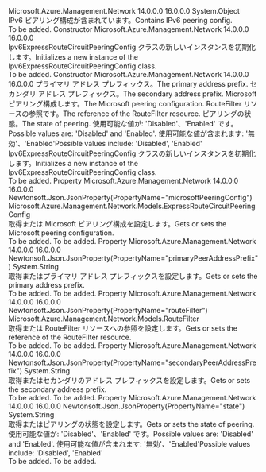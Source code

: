 <Type Name="Ipv6ExpressRouteCircuitPeeringConfig" FullName="Microsoft.Azure.Management.Network.Models.Ipv6ExpressRouteCircuitPeeringConfig">
  <TypeSignature Language="C#" Value="public class Ipv6ExpressRouteCircuitPeeringConfig" />
  <TypeSignature Language="ILAsm" Value=".class public auto ansi beforefieldinit Ipv6ExpressRouteCircuitPeeringConfig extends System.Object" />
  <TypeSignature Language="DocId" Value="T:Microsoft.Azure.Management.Network.Models.Ipv6ExpressRouteCircuitPeeringConfig" />
  <TypeSignature Language="VB.NET" Value="Public Class Ipv6ExpressRouteCircuitPeeringConfig" />
  <TypeSignature Language="F#" Value="type Ipv6ExpressRouteCircuitPeeringConfig = class" />
  <AssemblyInfo>
    <AssemblyName>Microsoft.Azure.Management.Network</AssemblyName>
    <AssemblyVersion>14.0.0.0</AssemblyVersion>
    <AssemblyVersion>16.0.0.0</AssemblyVersion>
  </AssemblyInfo>
  <Base>
    <BaseTypeName>System.Object</BaseTypeName>
  </Base>
  <Interfaces />
  <Docs>
    <summary>
            <span data-ttu-id="a44c0-101">IPv6 ピアリング構成が含まれています。</span><span class="sxs-lookup"><span data-stu-id="a44c0-101">Contains IPv6 peering config.</span></span>
            </summary>
    <remarks>To be added.</remarks>
  </Docs>
  <Members>
    <Member MemberName=".ctor">
      <MemberSignature Language="C#" Value="public Ipv6ExpressRouteCircuitPeeringConfig ();" />
      <MemberSignature Language="ILAsm" Value=".method public hidebysig specialname rtspecialname instance void .ctor() cil managed" />
      <MemberSignature Language="DocId" Value="M:Microsoft.Azure.Management.Network.Models.Ipv6ExpressRouteCircuitPeeringConfig.#ctor" />
      <MemberSignature Language="VB.NET" Value="Public Sub New ()" />
      <MemberType>Constructor</MemberType>
      <AssemblyInfo>
        <AssemblyName>Microsoft.Azure.Management.Network</AssemblyName>
        <AssemblyVersion>14.0.0.0</AssemblyVersion>
        <AssemblyVersion>16.0.0.0</AssemblyVersion>
      </AssemblyInfo>
      <Parameters />
      <Docs>
        <summary>
            <span data-ttu-id="a44c0-102">Ipv6ExpressRouteCircuitPeeringConfig クラスの新しいインスタンスを初期化します。</span><span class="sxs-lookup"><span data-stu-id="a44c0-102">Initializes a new instance of the Ipv6ExpressRouteCircuitPeeringConfig class.</span></span>
            </summary>
        <remarks>To be added.</remarks>
      </Docs>
    </Member>
    <Member MemberName=".ctor">
      <MemberSignature Language="C#" Value="public Ipv6ExpressRouteCircuitPeeringConfig (string primaryPeerAddressPrefix = null, string secondaryPeerAddressPrefix = null, Microsoft.Azure.Management.Network.Models.ExpressRouteCircuitPeeringConfig microsoftPeeringConfig = null, Microsoft.Azure.Management.Network.Models.RouteFilter routeFilter = null, string state = null);" />
      <MemberSignature Language="ILAsm" Value=".method public hidebysig specialname rtspecialname instance void .ctor(string primaryPeerAddressPrefix, string secondaryPeerAddressPrefix, class Microsoft.Azure.Management.Network.Models.ExpressRouteCircuitPeeringConfig microsoftPeeringConfig, class Microsoft.Azure.Management.Network.Models.RouteFilter routeFilter, string state) cil managed" />
      <MemberSignature Language="DocId" Value="M:Microsoft.Azure.Management.Network.Models.Ipv6ExpressRouteCircuitPeeringConfig.#ctor(System.String,System.String,Microsoft.Azure.Management.Network.Models.ExpressRouteCircuitPeeringConfig,Microsoft.Azure.Management.Network.Models.RouteFilter,System.String)" />
      <MemberSignature Language="F#" Value="new Microsoft.Azure.Management.Network.Models.Ipv6ExpressRouteCircuitPeeringConfig : string * string * Microsoft.Azure.Management.Network.Models.ExpressRouteCircuitPeeringConfig * Microsoft.Azure.Management.Network.Models.RouteFilter * string -&gt; Microsoft.Azure.Management.Network.Models.Ipv6ExpressRouteCircuitPeeringConfig" Usage="new Microsoft.Azure.Management.Network.Models.Ipv6ExpressRouteCircuitPeeringConfig (primaryPeerAddressPrefix, secondaryPeerAddressPrefix, microsoftPeeringConfig, routeFilter, state)" />
      <MemberType>Constructor</MemberType>
      <AssemblyInfo>
        <AssemblyName>Microsoft.Azure.Management.Network</AssemblyName>
        <AssemblyVersion>14.0.0.0</AssemblyVersion>
        <AssemblyVersion>16.0.0.0</AssemblyVersion>
      </AssemblyInfo>
      <Parameters>
        <Parameter Name="primaryPeerAddressPrefix" Type="System.String" />
        <Parameter Name="secondaryPeerAddressPrefix" Type="System.String" />
        <Parameter Name="microsoftPeeringConfig" Type="Microsoft.Azure.Management.Network.Models.ExpressRouteCircuitPeeringConfig" />
        <Parameter Name="routeFilter" Type="Microsoft.Azure.Management.Network.Models.RouteFilter" />
        <Parameter Name="state" Type="System.String" />
      </Parameters>
      <Docs>
        <param name="primaryPeerAddressPrefix"><span data-ttu-id="a44c0-103">プライマリ アドレス プレフィックス。</span><span class="sxs-lookup"><span data-stu-id="a44c0-103">The primary address prefix.</span></span></param>
        <param name="secondaryPeerAddressPrefix"><span data-ttu-id="a44c0-104">セカンダリ アドレス プレフィックス。</span><span class="sxs-lookup"><span data-stu-id="a44c0-104">The secondary address prefix.</span></span></param>
        <param name="microsoftPeeringConfig"><span data-ttu-id="a44c0-105">Microsoft ピアリング構成します。</span><span class="sxs-lookup"><span data-stu-id="a44c0-105">The Microsoft peering configuration.</span></span></param>
        <param name="routeFilter"><span data-ttu-id="a44c0-106">RouteFilter リソースの参照です。</span><span class="sxs-lookup"><span data-stu-id="a44c0-106">The reference of the RouteFilter resource.</span></span></param>
        <param name="state"><span data-ttu-id="a44c0-107">ピアリングの状態。</span><span class="sxs-lookup"><span data-stu-id="a44c0-107">The state of peering.</span></span> <span data-ttu-id="a44c0-108">使用可能な値が: 'Disabled'、'Enabled' です。</span><span class="sxs-lookup"><span data-stu-id="a44c0-108">Possible values are: 'Disabled' and 'Enabled'.</span></span> <span data-ttu-id="a44c0-109">使用可能な値が含まれます: '無効'、'Enabled'</span><span class="sxs-lookup"><span data-stu-id="a44c0-109">Possible values include: 'Disabled', 'Enabled'</span></span></param>
        <summary>
            <span data-ttu-id="a44c0-110">Ipv6ExpressRouteCircuitPeeringConfig クラスの新しいインスタンスを初期化します。</span><span class="sxs-lookup"><span data-stu-id="a44c0-110">Initializes a new instance of the Ipv6ExpressRouteCircuitPeeringConfig class.</span></span>
            </summary>
        <remarks>To be added.</remarks>
      </Docs>
    </Member>
    <Member MemberName="MicrosoftPeeringConfig">
      <MemberSignature Language="C#" Value="public Microsoft.Azure.Management.Network.Models.ExpressRouteCircuitPeeringConfig MicrosoftPeeringConfig { get; set; }" />
      <MemberSignature Language="ILAsm" Value=".property instance class Microsoft.Azure.Management.Network.Models.ExpressRouteCircuitPeeringConfig MicrosoftPeeringConfig" />
      <MemberSignature Language="DocId" Value="P:Microsoft.Azure.Management.Network.Models.Ipv6ExpressRouteCircuitPeeringConfig.MicrosoftPeeringConfig" />
      <MemberSignature Language="VB.NET" Value="Public Property MicrosoftPeeringConfig As ExpressRouteCircuitPeeringConfig" />
      <MemberSignature Language="F#" Value="member this.MicrosoftPeeringConfig : Microsoft.Azure.Management.Network.Models.ExpressRouteCircuitPeeringConfig with get, set" Usage="Microsoft.Azure.Management.Network.Models.Ipv6ExpressRouteCircuitPeeringConfig.MicrosoftPeeringConfig" />
      <MemberType>Property</MemberType>
      <AssemblyInfo>
        <AssemblyName>Microsoft.Azure.Management.Network</AssemblyName>
        <AssemblyVersion>14.0.0.0</AssemblyVersion>
        <AssemblyVersion>16.0.0.0</AssemblyVersion>
      </AssemblyInfo>
      <Attributes>
        <Attribute>
          <AttributeName>Newtonsoft.Json.JsonProperty(PropertyName="microsoftPeeringConfig")</AttributeName>
        </Attribute>
      </Attributes>
      <ReturnValue>
        <ReturnType>Microsoft.Azure.Management.Network.Models.ExpressRouteCircuitPeeringConfig</ReturnType>
      </ReturnValue>
      <Docs>
        <summary>
            <span data-ttu-id="a44c0-111">取得または Microsoft ピアリング構成を設定します。</span><span class="sxs-lookup"><span data-stu-id="a44c0-111">Gets or sets the Microsoft peering configuration.</span></span>
            </summary>
        <value>To be added.</value>
        <remarks>To be added.</remarks>
      </Docs>
    </Member>
    <Member MemberName="PrimaryPeerAddressPrefix">
      <MemberSignature Language="C#" Value="public string PrimaryPeerAddressPrefix { get; set; }" />
      <MemberSignature Language="ILAsm" Value=".property instance string PrimaryPeerAddressPrefix" />
      <MemberSignature Language="DocId" Value="P:Microsoft.Azure.Management.Network.Models.Ipv6ExpressRouteCircuitPeeringConfig.PrimaryPeerAddressPrefix" />
      <MemberSignature Language="VB.NET" Value="Public Property PrimaryPeerAddressPrefix As String" />
      <MemberSignature Language="F#" Value="member this.PrimaryPeerAddressPrefix : string with get, set" Usage="Microsoft.Azure.Management.Network.Models.Ipv6ExpressRouteCircuitPeeringConfig.PrimaryPeerAddressPrefix" />
      <MemberType>Property</MemberType>
      <AssemblyInfo>
        <AssemblyName>Microsoft.Azure.Management.Network</AssemblyName>
        <AssemblyVersion>14.0.0.0</AssemblyVersion>
        <AssemblyVersion>16.0.0.0</AssemblyVersion>
      </AssemblyInfo>
      <Attributes>
        <Attribute>
          <AttributeName>Newtonsoft.Json.JsonProperty(PropertyName="primaryPeerAddressPrefix")</AttributeName>
        </Attribute>
      </Attributes>
      <ReturnValue>
        <ReturnType>System.String</ReturnType>
      </ReturnValue>
      <Docs>
        <summary>
            <span data-ttu-id="a44c0-112">取得またはプライマリ アドレス プレフィックスを設定します。</span><span class="sxs-lookup"><span data-stu-id="a44c0-112">Gets or sets the primary address prefix.</span></span>
            </summary>
        <value>To be added.</value>
        <remarks>To be added.</remarks>
      </Docs>
    </Member>
    <Member MemberName="RouteFilter">
      <MemberSignature Language="C#" Value="public Microsoft.Azure.Management.Network.Models.RouteFilter RouteFilter { get; set; }" />
      <MemberSignature Language="ILAsm" Value=".property instance class Microsoft.Azure.Management.Network.Models.RouteFilter RouteFilter" />
      <MemberSignature Language="DocId" Value="P:Microsoft.Azure.Management.Network.Models.Ipv6ExpressRouteCircuitPeeringConfig.RouteFilter" />
      <MemberSignature Language="VB.NET" Value="Public Property RouteFilter As RouteFilter" />
      <MemberSignature Language="F#" Value="member this.RouteFilter : Microsoft.Azure.Management.Network.Models.RouteFilter with get, set" Usage="Microsoft.Azure.Management.Network.Models.Ipv6ExpressRouteCircuitPeeringConfig.RouteFilter" />
      <MemberType>Property</MemberType>
      <AssemblyInfo>
        <AssemblyName>Microsoft.Azure.Management.Network</AssemblyName>
        <AssemblyVersion>14.0.0.0</AssemblyVersion>
        <AssemblyVersion>16.0.0.0</AssemblyVersion>
      </AssemblyInfo>
      <Attributes>
        <Attribute>
          <AttributeName>Newtonsoft.Json.JsonProperty(PropertyName="routeFilter")</AttributeName>
        </Attribute>
      </Attributes>
      <ReturnValue>
        <ReturnType>Microsoft.Azure.Management.Network.Models.RouteFilter</ReturnType>
      </ReturnValue>
      <Docs>
        <summary>
            <span data-ttu-id="a44c0-113">取得または RouteFilter リソースへの参照を設定します。</span><span class="sxs-lookup"><span data-stu-id="a44c0-113">Gets or sets the reference of the RouteFilter resource.</span></span>
            </summary>
        <value>To be added.</value>
        <remarks>To be added.</remarks>
      </Docs>
    </Member>
    <Member MemberName="SecondaryPeerAddressPrefix">
      <MemberSignature Language="C#" Value="public string SecondaryPeerAddressPrefix { get; set; }" />
      <MemberSignature Language="ILAsm" Value=".property instance string SecondaryPeerAddressPrefix" />
      <MemberSignature Language="DocId" Value="P:Microsoft.Azure.Management.Network.Models.Ipv6ExpressRouteCircuitPeeringConfig.SecondaryPeerAddressPrefix" />
      <MemberSignature Language="VB.NET" Value="Public Property SecondaryPeerAddressPrefix As String" />
      <MemberSignature Language="F#" Value="member this.SecondaryPeerAddressPrefix : string with get, set" Usage="Microsoft.Azure.Management.Network.Models.Ipv6ExpressRouteCircuitPeeringConfig.SecondaryPeerAddressPrefix" />
      <MemberType>Property</MemberType>
      <AssemblyInfo>
        <AssemblyName>Microsoft.Azure.Management.Network</AssemblyName>
        <AssemblyVersion>14.0.0.0</AssemblyVersion>
        <AssemblyVersion>16.0.0.0</AssemblyVersion>
      </AssemblyInfo>
      <Attributes>
        <Attribute>
          <AttributeName>Newtonsoft.Json.JsonProperty(PropertyName="secondaryPeerAddressPrefix")</AttributeName>
        </Attribute>
      </Attributes>
      <ReturnValue>
        <ReturnType>System.String</ReturnType>
      </ReturnValue>
      <Docs>
        <summary>
            <span data-ttu-id="a44c0-114">取得またはセカンダリのアドレス プレフィックスを設定します。</span><span class="sxs-lookup"><span data-stu-id="a44c0-114">Gets or sets the secondary address prefix.</span></span>
            </summary>
        <value>To be added.</value>
        <remarks>To be added.</remarks>
      </Docs>
    </Member>
    <Member MemberName="State">
      <MemberSignature Language="C#" Value="public string State { get; set; }" />
      <MemberSignature Language="ILAsm" Value=".property instance string State" />
      <MemberSignature Language="DocId" Value="P:Microsoft.Azure.Management.Network.Models.Ipv6ExpressRouteCircuitPeeringConfig.State" />
      <MemberSignature Language="VB.NET" Value="Public Property State As String" />
      <MemberSignature Language="F#" Value="member this.State : string with get, set" Usage="Microsoft.Azure.Management.Network.Models.Ipv6ExpressRouteCircuitPeeringConfig.State" />
      <MemberType>Property</MemberType>
      <AssemblyInfo>
        <AssemblyName>Microsoft.Azure.Management.Network</AssemblyName>
        <AssemblyVersion>14.0.0.0</AssemblyVersion>
        <AssemblyVersion>16.0.0.0</AssemblyVersion>
      </AssemblyInfo>
      <Attributes>
        <Attribute>
          <AttributeName>Newtonsoft.Json.JsonProperty(PropertyName="state")</AttributeName>
        </Attribute>
      </Attributes>
      <ReturnValue>
        <ReturnType>System.String</ReturnType>
      </ReturnValue>
      <Docs>
        <summary>
            <span data-ttu-id="a44c0-115">取得またはピアリングの状態を設定します。</span><span class="sxs-lookup"><span data-stu-id="a44c0-115">Gets or sets the state of peering.</span></span> <span data-ttu-id="a44c0-116">使用可能な値が: 'Disabled'、'Enabled' です。</span><span class="sxs-lookup"><span data-stu-id="a44c0-116">Possible values are: 'Disabled' and 'Enabled'.</span></span> <span data-ttu-id="a44c0-117">使用可能な値が含まれます: '無効'、'Enabled'</span><span class="sxs-lookup"><span data-stu-id="a44c0-117">Possible values include: 'Disabled', 'Enabled'</span></span>
            </summary>
        <value>To be added.</value>
        <remarks>To be added.</remarks>
      </Docs>
    </Member>
  </Members>
</Type>